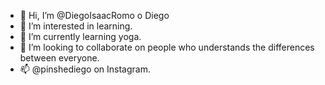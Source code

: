 - 👋 Hi, I’m @DiegoIsaacRomo o Diego
- 👀 I’m interested in learning.
- 🌱 I’m currently learning yoga.
- 💞️ I’m looking to collaborate on people who understands the differences between everyone.
- 📫 @pinshediego on Instagram.

<!---
DiegoIsaacRomo/DiegoIsaacRomo is a ✨ special ✨ repository because its `README.md` (this file) appears on your GitHub profile.
You can click the Preview link to take a look at your changes.
--->
